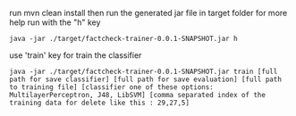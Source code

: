 run mvn clean install
then run the generated jar file in target folder 
for more help run with the "h" key
```
java -jar ./target/factcheck-trainer-0.0.1-SNAPSHOT.jar h

```
use 'train' key for train the classifier
```
java -jar ./target/factcheck-trainer-0.0.1-SNAPSHOT.jar train [full path for save classifier] [full path for save evaluation] [full path to training file] [classifier one of these options: MultilayerPerceptron, J48, LibSVM] [comma separated index of the training data for delete like this : 29,27,5]
```
